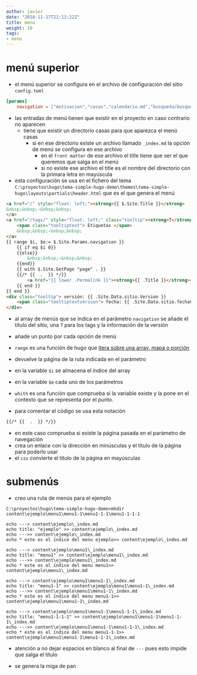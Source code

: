 ```yaml
---
author: javier
date: "2018-11-17T21:13:22Z"
title: menu
weight: 10
tags:
- menu
---
```


# menú superior

* el menú superior se configura en el archivo de configuración del sitio `config.toml`

```toml
[params]
    navigation = ["motivacion","casas","calendario.md","busqueda/busqueda"]
```

* las entradas de menú tienen que existir en el proyecto en caso contrario no aparecen
  * tiene que existir un directorio casas para que aparezca el menú casas
	* si en ese directorio existe un archivo llamado `_index.md` la opción de menú se configura en ese archivo
		* en el `front matter` de ese archivo el title tiene que ser el que queremos que salga en el menú
		* si no existe ese archivo el title es el nombre del directorio con la primara letra en mayúscula
* esta configuración se usa en el fichero del tema `C:\proyectos\hugo\tema-simple-hugo-demo\themes\tema-simple-hugo\layouts\partials\header.html` que es el que genera el menú

```html 
<a href="/" style="float: left;"><strong>{{ $.Site.Title }}</strong>
&nbsp;&nbsp;·&nbsp;&nbsp;
</a>
<a href="/tags/" style="float: left;" class="tooltip"><strong>T</strong>
	<span class="tooltiptext"> Etiquetas </span>
	&nbsp;&nbsp;·&nbsp;&nbsp;
</a>
{{ range $i, $e:= $.Site.Params.navigation }}
	{{ if eq $i 0}}
	{{else}}
		&nbsp;&nbsp;·&nbsp;&nbsp;
	{{end}}
	{{ with $.Site.GetPage "page" . }}
	{{/* {{  .  }} */}}
		<a href="{{ lower .Permalink }}"><strong>{{ .Title }}</strong></a>
	{{ end }}
{{ end }}
<div class="tooltip"> versión: {{ .Site.Data.sitio.Version }}
	<span class="tooltiptextversion"> fecha: {{ .Site.Data.sitio.fechaCreacion }} </span>
</div>
```

* al array de menús que se indica en el parámetro `navigation` se añade el título del sitio, una `T` para los tags y la información de la versión
* añade un punto por cada opción de menú
* `range` es una función de hugo que [itera sobre una array, mapa o porción](https://gohugo.io/templates/introduction/#example-1-using-context)
* devuelve la página de la ruta indicada en el parámetro
* en la variable `$i` se almacena el índice del array
* en la variable `$e` cada uno de los parámetros
* `whith` es una función que comprueba si la variable existe y la pone en el contexto que se representa por el punto.

* para comentar el código se usa esta notación 

```html
{{/* {{  .  }} */}}
```

* en este caso comprueba si existe la página pasada en el parámetro de navegación
* crea un enlace con la dirección en minúsculas y el titulo de la página para poderlo usar 
* el `css` convierte el título de la página en mayúsculas

# submenús

* creo una ruta de menús para el ejemplo

```bath
C:\proyectos\hugo\tema-simple-hugo-demo>mkdir content\ejemplo\menu1\menu1-1\menu1-1-1\menu1-1-1-1

echo ---> content\ejemplo\_index.md
echo title: "ejemplo" >> content\ejemplo\_index.md
echo --->> content\ejemplo\_index.md
echo * este es el índice del menu ejemplo>> content\ejemplo\_index.md

echo ---> content\ejemplo\menu1\_index.md
echo title: "menu1" >> content\ejemplo\menu1\_index.md
echo --->> content\ejemplo\menu1\_index.md
echo * este es el índice del menu menu1>> content\ejemplo\menu1\_index.md

echo ---> content\ejemplo\menu1\menu1-1\_index.md
echo title: "menu1-1" >> content\ejemplo\menu1\menu1-1\_index.md
echo --->> content\ejemplo\menu1\menu1-1\_index.md
echo * este es el índice del menu menu1-1>> content\ejemplo\menu1\menu1-1\_index.md

echo ---> content\ejemplo\menu1\menu1-1\menu1-1-1\_index.md
echo title: "menu1-1-1-1" >> content\ejemplo\menu1\menu1-1\menu1-1-1\_index.md
echo --->> content\ejemplo\menu1\menu1-1\menu1-1-1\_index.md
echo * este es el índice del menu menu1-1-1>> content\ejemplo\menu1\menu1-1\menu1-1-1\_index.md
```

* atención a no dejar espacios en blanco al final de `---` pues esto impide que salga el título

* se genera la miga de pan
